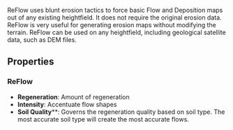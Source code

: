 ReFlow uses blunt erosion tactics to force basic Flow and Deposition maps out of any existing heightfield. It does not require the original erosion data. ReFlow is very useful for generating erosion maps without modifying the terrain. ReFlow can be used on any heightfield, including geological satellite data, such as DEM files.

## Properties

### ReFlow 

- **Regeneration**: Amount of regeneration
- **Intensity**: Accentuate flow shapes
- **Soil Quality****: Governs the regeneration quality based on soil type. The most accurate soil type will create the most accurate flows.




